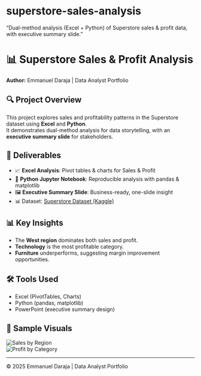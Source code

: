 # superstore-sales-analysis
“Dual-method analysis (Excel + Python) of Superstore sales &amp; profit data, with executive summary slide.”
# 📊 Superstore Sales & Profit Analysis
**Author:** Emmanuel Daraja | Data Analyst Portfolio

## 🔍 Project Overview
This project explores sales and profitability patterns in the Superstore dataset using **Excel** and **Python**.  
It demonstrates dual-method analysis for data storytelling, with an **executive summary slide** for stakeholders.

## 📂 Deliverables
- 📈 **Excel Analysis**: Pivot tables & charts for Sales & Profit  
- 🐍 **Python Jupyter Notebook**: Reproducible analysis with pandas & matplotlib  
- 🖼 **Executive Summary Slide**: Business-ready, one-slide insight  
- 📊 Dataset: [Superstore Dataset (Kaggle)](https://www.kaggle.com/datasets/vivek468/superstore-dataset-final)

## 📊 Key Insights
- The **West region** dominates both sales and profit.  
- **Technology** is the most profitable category.  
- **Furniture** underperforms, suggesting margin improvement opportunities.  

## 🛠 Tools Used
- Excel (PivotTables, Charts)  
- Python (pandas, matplotlib)  
- PowerPoint (executive summary design)  

## 📸 Sample Visuals
![Sales by Region](images/sales_by_region.png)  
![Profit by Category](images/profit_by_category.png)

---
© 2025 Emmanuel Daraja | Data Analyst Portfolio
